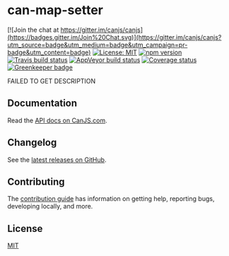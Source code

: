 # can-map-setter

[![Join the chat at https://gitter.im/canjs/canjs](https://badges.gitter.im/Join%20Chat.svg)](https://gitter.im/canjs/canjs?utm_source=badge&utm_medium=badge&utm_campaign=pr-badge&utm_content=badge)
[![License: MIT](https://img.shields.io/badge/license-MIT-blue.svg)](https://github.com/canjs/can-map-setter/blob/master/LICENSE.md)
[![npm version](https://badge.fury.io/js/can-map-setter.svg)](https://www.npmjs.com/package/can-map-setter)
[![Travis build status](https://travis-ci.org/canjs/can-map-setter.svg?branch=master)](https://travis-ci.org/canjs/can-map-setter)
[![AppVeyor build status](https://ci.appveyor.com/api/projects/status/github/canjs/can-map-setter?branch=master&svg=true)](https://ci.appveyor.com/project/matthewp/can-map-setter)
[![Coverage status](https://coveralls.io/repos/github/canjs/can-map-setter/badge.svg?branch=master)](https://coveralls.io/github/canjs/can-map-setter?branch=master)
[![Greenkeeper badge](https://badges.greenkeeper.io/canjs/can-map-setter.svg)](https://greenkeeper.io/)

FAILED TO GET DESCRIPTION

## Documentation

Read the [API docs on CanJS.com](https://canjs.com/doc/can-map-setter.html).

## Changelog

See the [latest releases on GitHub](https://github.com/canjs/can-map-setter/releases).

## Contributing

The [contribution guide](https://github.com/canjs/can-map-setter/blob/master/CONTRIBUTING.md) has information on getting help, reporting bugs, developing locally, and more.

## License

[MIT](https://github.com/canjs/can-map-setter/blob/master/LICENSE.md)


